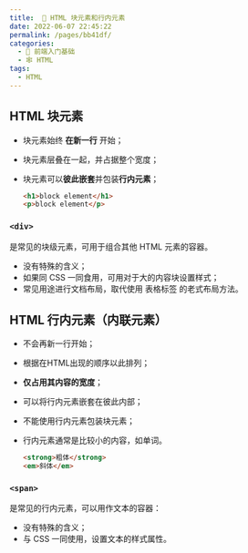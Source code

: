 ```yaml
---
title:  🍱 HTML 块元素和行内元素
date: 2022-06-07 22:45:22
permalink: /pages/bb41df/
categories:
  - 🚶 前端入门基础
  - 🕸 HTML
tags:
  - HTML
---
```

## HTML 块元素

+   块元素始终 **在新一行** 开始；

+   块元素层叠在一起，并占据整个宽度；

+   块元素可以**彼此嵌套**并包装**行内元素**；

    ```html
    <h1>block element</h1>
    <p>block element</p>
    ```



### `<div>` 

是常见的块级元素，可用于组合其他 HTML 元素的容器。

+ 没有特殊的含义；
+ 如果同 CSS 一同食用，可用对于大的内容块设置样式；
+ 常见用途进行文档布局，取代使用 表格标签 的老式布局方法。



## HTML 行内元素（内联元素）

+   不会再新一行开始；

+   根据在HTML出现的顺序以此排列；

+   **仅占用其内容的宽度**；

+   可以将行内元素嵌套在彼此内部；

+   不能使用行内元素包装块元素；

+   行内元素通常是比较小的内容，如单词。

    ``` html
    <strong>粗体</strong>
    <em>斜体</em>
    ```



### `<span>`

是常见的行内元素，可以用作文本的容器：

+ 没有特殊的含义；
+ 与 CSS 一同使用，设置文本的样式属性。